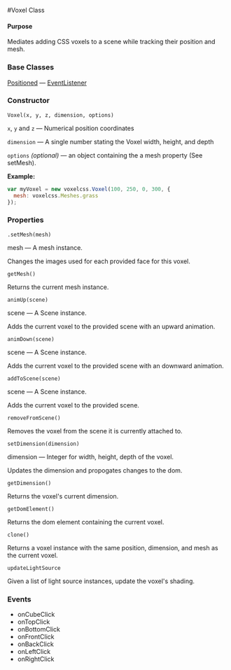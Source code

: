 #Voxel Class

#### Purpose ####

Mediates adding CSS voxels to a scene while tracking their position and mesh.


### Base Classes ###

[Positioned](../Interfaces/Positioned.md) — [EventListener](../Interfaces/EventListener.md)


### Constructor ###

`Voxel(x, y, z, dimension, options)`

`x`, `y` and `z` — Numerical position coordinates

`dimension` — A single number stating the Voxel width, height, and depth

`options` _(optional)_ — an object containing the a mesh property (See setMesh).

**Example:** 
```js
var myVoxel = new voxelcss.Voxel(100, 250, 0, 300, {
  mesh: voxelcss.Meshes.grass
});
```


### Properties ###

`.setMesh(mesh)`

mesh — A mesh instance.

Changes the images used for each provided face for this voxel.

`getMesh()`

Returns the current mesh instance.

`animUp(scene)`

scene — A Scene instance.

Adds the current voxel to the provided scene with an upward animation.

`animDown(scene)`

scene — A Scene instance.

Adds the current voxel to the provided scene with an downward animation.

`addToScene(scene)`

scene — A Scene instance.

Adds the current voxel to the provided scene.

`removeFromScene()`

Removes the voxel from the scene it is currently attached to.

`setDimension(dimension)`

dimension — Integer for width, height, depth of the voxel.

Updates the dimension and propogates changes to the dom.

`getDimension()`

Returns the voxel's current dimension.

`getDomElement()`

Returns the dom element containing the current voxel.

`clone()`

Returns a voxel instance with the same position, dimension, and mesh as the current voxel.

`updateLightSource`

Given a list of light source instances, update the voxel's shading.


### Events ###

* onCubeClick
* onTopClick
* onBottomClick
* onFrontClick
* onBackClick
* onLeftClick
* onRightClick
